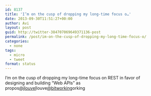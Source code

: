 ```yaml
---
id: 8137
title: 'I’m on the cusp of dropping my long-time focus o…'
date: 2013-09-30T11:51:27+00:00
author: Avi
layout: post
guid: http://twitter-384707069649371136-post
permalink: /post/im-on-the-cusp-of-dropping-my-long-time-focus-o/
categories:
  - none
tags:
  - micro
  - tweet
format: status
---
```

I’m on the cusp of dropping my long-time focus on REST in favor of designing and building “Web APIs” as propos[@jlouvel](http://twitter.com/jlouvel)louve[@bitworking](http://twitter.com/bitworking)orking